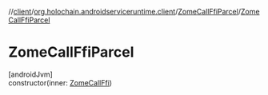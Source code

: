 //[client](../../../index.md)/[org.holochain.androidserviceruntime.client](../index.md)/[ZomeCallFfiParcel](index.md)/[ZomeCallFfiParcel](-zome-call-ffi-parcel.md)

# ZomeCallFfiParcel

[androidJvm]\
constructor(inner: [ZomeCallFfi](../-zome-call-ffi/index.md))